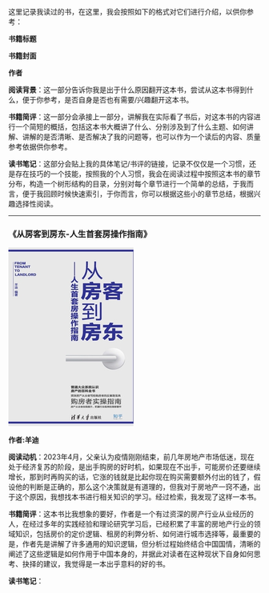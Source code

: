 这里记录我读过的书，在这里，我会按照如下的格式对它们进行介绍，以供你参考：

**书籍标题**

**书籍封面**

**作者**

**阅读背景**：这一部分告诉你我是出于什么原因翻开这本书，尝试从这本书得到什么，便于你参考，是否自身是否也有需要/兴趣翻开这本书。

**书籍简评**：这一部分会承接上一部分，讲解我在实际看了书后，对这本书的内容进行一个简短的概括，包括这本书大概讲了什么、分别涉及到了什么主题、如何讲解、讲解的是否清晰、是否解决了我的问题等，也可以作为一个读后的内容、质量参考依据供你参考。

**读书笔记**：这部分会贴上我的具体笔记/书评的链接，记录不仅仅是一个习惯，还是存在技巧的一个技能，按照我的个人习惯，我会在阅读过程中按照这本书的章节分布，构造一个树形结构的目录，分别对每个章节进行一个简单的总结，于我而言，便于我回顾时候快速索引，于你而言，你可以根据这些小的章节总结，根据兴趣选择性阅读。

***

### 《从房客到房东-人生首套房操作指南》

![图片](./images/bughouse.jpg)

**作者:羊迪**

**阅读动机**：2023年4月，父亲认为疫情刚刚结束，前几年房地产市场低迷，现在处于经济复苏的阶段，是出手购房的好时机，如果现在不出手，可能房价还要继续增长，那到时再购买的话，它涨的钱就是比起你现在购买需要额外付出的钱了，假设他的判断是正确的，那么这个决策就是有道理的，但我对于房地产一窍不通，出于这个原因，我想找本书进行相关知识的学习。经过检索，我发现了这样一本书。

**书籍简评**：这本书比我想象的要好，作者是一个有过资深的房产行业从业经历的人，在经过多年的实践经验和理论研究学习后，已经积累了丰富的房地产行业的领域知识，包括房价的定价逻辑、租房的利弊分析、如何进行城市选择等，最重要的是，作者先是讲解了许多通用的知识逻辑，但分析过程始终结合中国国情，清晰的阐述了这些逻辑是如何作用于中国本身的，并据此对读者在这种现状下自身如何思考、抉择的建议，我觉得是一本出乎意料的好的书。

**读书笔记**：
